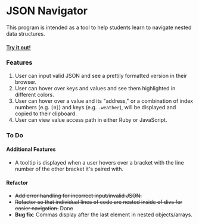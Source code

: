 # JSON Navigator

This program is intended as a tool to help students learn to navigate nested data structures.

#### [Try it out!](http://annarankin.github.io/json-navigator/)

### Features

1. User can input valid JSON and see a prettily formatted version in their browser.
1. User can hover over keys and values and see them highlighted in different colors.
1. User can hover over a value and its "address," or a combination of index numbers (e.g. `[0]`) and keys (e.g. `.weather`), will be displayed and copied to their clipboard.
1. User can view value access path in either Ruby or JavaScript.

### To Do

#### Additional Features

- A tooltip is displayed when a user hovers over a bracket with the line number of the other bracket it's paired with.

#### Refactor

- ~~Add error handling for incorrect input/invalid JSON.~~
- ~~Refactor so that individual lines of code are nested inside of divs for easier navigation.~~ Done
- **Bug fix**: Commas display after the last element in nested objects/arrays.
